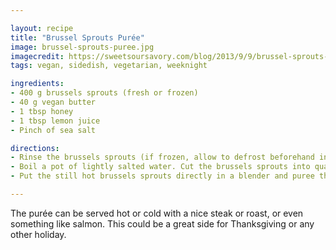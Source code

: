 ```yaml
---

layout: recipe
title: "Brussel Sprouts Purée"
image: brussel-sprouts-puree.jpg
imagecredit: https://sweetsoursavory.com/blog/2013/9/9/brussel-sprouts-pure
tags: vegan, sidedish, vegetarian, weeknight

ingredients:
- 400 g brussels sprouts (fresh or frozen)
- 40 g vegan butter
- 1 tbsp honey
- 1 tbsp lemon juice
- Pinch of sea salt

directions:
- Rinse the brussels sprouts (if frozen, allow to defrost beforehand in cold water). 
- Boil a pot of lightly salted water. Cut the brussels sprouts into quarters and blanch for about 2 minutes until they are tender, but not overcooked.
- Put the still hot brussels sprouts directly in a blender and puree them with cold butter, sea salt, pepper, honey and lemon juice.

---
```


The purée can be served hot or cold with a nice steak or roast, or even something like salmon. This could be a great side for Thanksgiving or any other holiday.